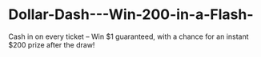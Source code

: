 # Dollar-Dash---Win-200-in-a-Flash-
Cash in on every ticket – Win $1 guaranteed, with a chance for an instant $200 prize after the draw!

